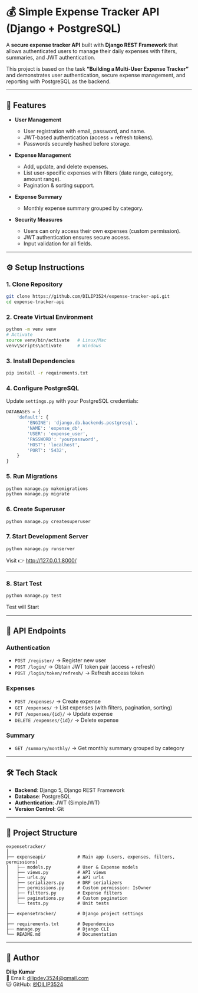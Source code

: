 # 💰 Simple Expense Tracker API (Django + PostgreSQL)

A **secure expense tracker API** built with **Django REST Framework** that allows authenticated users to manage their daily expenses with filters, summaries, and JWT authentication.

This project is based on the task **“Building a Multi-User Expense Tracker”** and demonstrates user authentication, secure expense management, and reporting with PostgreSQL as the backend.

---

## 🚀 Features
- **User Management**
  - User registration with email, password, and name.
  - JWT-based authentication (access + refresh tokens).
  - Passwords securely hashed before storage.

- **Expense Management**
  - Add, update, and delete expenses.
  - List user-specific expenses with filters (date range, category, amount range).
  - Pagination & sorting support.

- **Expense Summary**
  - Monthly expense summary grouped by category.

- **Security Measures**
  - Users can only access their own expenses (custom permission).
  - JWT authentication ensures secure access.
  - Input validation for all fields.

---

## ⚙️ Setup Instructions

### 1. Clone Repository
```bash
git clone https://github.com/DILIP3524/expense-tracker-api.git
cd expense-tracker-api
```

### 2. Create Virtual Environment
```bash
python -m venv venv
# Activate
source venv/bin/activate   # Linux/Mac
venv\Scripts\activate      # Windows
```

### 3. Install Dependencies
```bash
pip install -r requirements.txt
```

### 4. Configure PostgreSQL
Update `settings.py` with your PostgreSQL credentials:
```python
DATABASES = {
    'default': {
        'ENGINE': 'django.db.backends.postgresql',
        'NAME': 'expense_db',
        'USER': 'expense_user',
        'PASSWORD': 'yourpassword',
        'HOST': 'localhost',
        'PORT': '5432',
    }
}
```

### 5. Run Migrations
```bash
python manage.py makemigrations
python manage.py migrate
```

### 6. Create Superuser
```bash
python manage.py createsuperuser
```

### 7. Start Development Server
```bash
python manage.py runserver
```

Visit 👉 http://127.0.0.1:8000/

---
### 8. Start Test
```bash
python manage.py test
```
Test will Start

---

## 📌 API Endpoints

### Authentication
- `POST /register/` → Register new user
- `POST /login/` → Obtain JWT token pair (access + refresh)
- `POST /login/token/refresh/` → Refresh access token

### Expenses
- `POST /expenses/` → Create expense
- `GET /expenses/` → List expenses (with filters, pagination, sorting)
- `PUT /expenses/{id}/` → Update expense
- `DELETE /expenses/{id}/` → Delete expense

### Summary
- `GET /summary/monthly/` → Get monthly summary grouped by category

---

## 🛠️ Tech Stack
- **Backend**: Django 5, Django REST Framework
- **Database**: PostgreSQL
- **Authentication**: JWT (SimpleJWT)
- **Version Control**: Git  

---

## 📂 Project Structure

```
expensetracker/
│
├── expenseapi/            # Main app (users, expenses, filters, permissions)
│   ├── models.py          # User & Expense models
│   ├── views.py           # API views
│   ├── urls.py            # API urls
│   ├── serializers.py     # DRF serializers
│   ├── permissions.py     # Custom permission: IsOwner
│   ├── filtters.py        # Expense filters
│   ├── paginations.py     # Custom pagination
│   └── tests.py           # Unit tests
│
├── expensetracker/        # Django project settings
│
├── requirements.txt       # Dependencies
├── manage.py              # Django CLI
└── README.md              # Documentation
```

---

## 👤 Author
**Dilip Kumar**  
📧 Email: dilipdev3524@gmail.com  
🐱 GitHub: [@DILIP3524](https://github.com/DILIP3524)
